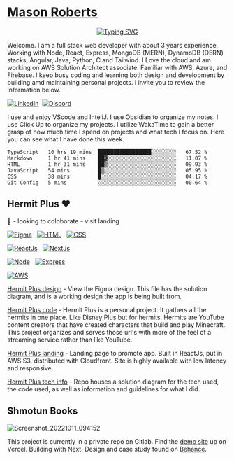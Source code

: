 # [Mason Roberts](https://dev-mason-roberts.com)
<!-- https://readme-typing-svg.herokuapp.com/demo/ -->
<p align="center">
  <a href="https://git.io/typing-svg"><img src="https://readme-typing-svg.herokuapp.com?font=Fira+Code&pause=1000&color=58a6ff&width=475&lines=Mason+Roberts+-+Full+Stack+Developer;AWS+%2F+React+%2F+Angular+%2F+Next+%2F+Tailwind" alt="Typing SVG" /></a>
</p>

Welcome. I am a full stack web developer with about 3 years experience. Working with Node, React, Express, MongoDB (MERN), DynamoDB (DERN) stacks, Angular, Java, Python, C and Tailwind. I Love the cloud and am working on AWS Solution Architect associate. Familiar with AWS, Azure, and Firebase. I keep busy coding and learning both design and development by building amd maintaining personal projects. I invite you to review the information below.

[![LinkedIn](https://img.shields.io/static/v1?label=LinkedIn&message=social%20network&color=blue)](https://www.linkedin.com/in/mason-roberts-3027)&nbsp;
[![Discord](https://img.shields.io/static/v1?label=Discord&message=Erudition%20Server&color=blue)](https://discord.gg/XpzesFqhnX)&nbsp;&nbsp;

I use and enjoy VScode and InteliJ. I use Obsidian to organize my notes. I use Click Up to organize my projects. I utilize WakaTime to gain a better grasp of how much time I spend on projects and what tech I focus on. Here you can see what I have done this week.

<!--START_SECTION:waka-->

```text
TypeScript   10 hrs 19 mins  █████████████████░░░░░░░░   67.52 %
Markdown     1 hr 41 mins    ██▓░░░░░░░░░░░░░░░░░░░░░░   11.07 %
HTML         1 hr 31 mins    ██▒░░░░░░░░░░░░░░░░░░░░░░   09.93 %
JavaScript   54 mins         █▒░░░░░░░░░░░░░░░░░░░░░░░   05.95 %
CSS          38 mins         █░░░░░░░░░░░░░░░░░░░░░░░░   04.17 %
Git Config   5 mins          ░░░░░░░░░░░░░░░░░░░░░░░░░   00.64 %
```

<!--END_SECTION:waka-->

## Hermit Plus ❤
👯 - looking to coloborate - visit landing

[![Figma](https://img.shields.io/badge/Figma-design-blueviolet)](https://www.figma.com/file/1rA5nLglFEz6F1453wKwkG/Hermit-Plus?node-id=0%3A1)&nbsp;&nbsp;
[![HTML](https://img.shields.io/badge/HTML-Foundation_Code_v5-informational)](https://developer.mozilla.org/en-US/docs/Web/Guide/HTML/HTML5)&nbsp;&nbsp;
[![CSS](https://img.shields.io/badge/CSS-Cascade_Style_Sheet_v3-informational)](https://developer.mozilla.org/en-US/docs/Web/CSS)&nbsp;&nbsp;

[![ReactJs](https://img.shields.io/badge/React-v17-informational)](https://reactjs.org)&nbsp;&nbsp;
[![NextJs](https://img.shields.io/badge/NextJs-v12-informational)](https://nextjs.org)&nbsp;&nbsp;

[![Node](https://img.shields.io/badge/NodeJS-v12-informational)](https://nodejs.org/en/)&nbsp;&nbsp;
[![Express](https://img.shields.io/badge/Express-v4-informational)](https://expressjs.com)&nbsp;&nbsp;

[![AWS](https://img.shields.io/static/v1?label=AWS&message=services&color=orange)](https://aws.amazon.com/console/)

[Hermit Plus design](https://www.figma.com/file/1rA5nLglFEz6F1453wKwkG/Hermit-Plus?node-id=0%3A1) - View the Figma design. This file has the solution diagram, and is a working design the app is being built from.

[Hermit Plus code](https://github.com/Hermit-Plus) - Hermit Plus is a personal project. It gathers all the hermits in one place. Like Disney Plus but for hermits. Hermits are YouTube content creators that have created characters that build and play Minecraft. This project organizes and serves those url's with more of the feel of a streaming service rather than like YouTube.

[Hermit Plus landing](https://www.hermitplus.com) - Landing page to promote app. Built in ReactJs, put in AWS S3, distributed with Cloudfront. Site is highly available with low latency and responsive.

[Hermit Plus tech info](https://github.com/Developer3027/hermit_contact_form_aws) - Repo houses a solution diagram for the tech used, the code used, as well as  information and guidelines for what I did.

## Shmotun Books

![Screenshot_20221011_094152](https://user-images.githubusercontent.com/44660994/195761489-44fcb399-c481-46d6-827f-e82c58e99c43.png)

This project is currently in a private repo on Gitlab. Find the [demo site](https://book-shop-one.vercel.app) up on Vercel. Building with Next. Design and case study found on [Behance](https://www.behance.net/gallery/107569655/LIBRARY-PUBLISHING-HOUSE).

<!--
**Developer3027/Developer3027** Mason Roberts working on the code.

Here are some ideas to get you started:

- ✨
- 🔭 I’m currently working on ...
- 🌱 I’m currently learning ...
- 👯 I’m looking to collaborate on ...
- 🤔 I’m looking for help with ...
- 💬 Ask me about ...
- 📫 How to reach me: ...
- 😄 Pronouns: ...
- ⚡ Fun fact: ...
-->
